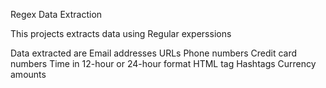 Regex Data Extraction

This projects extracts data  using Regular experssions 

Data extracted are 
Email addresses
URLs
Phone numbers
Credit card numbers
Time in 12-hour or 24-hour format
HTML tag
Hashtags
Currency amounts
